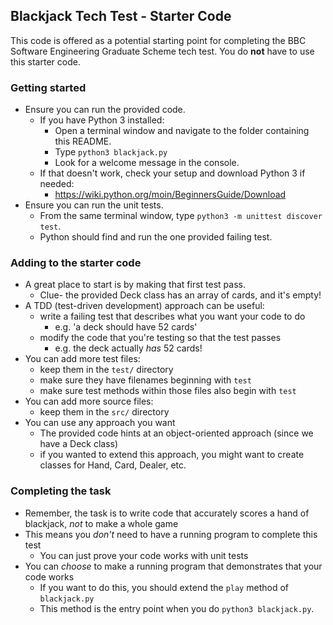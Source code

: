 ## Blackjack Tech Test - Starter Code

This code is offered as a potential starting point for completing the BBC Software Engineering Graduate Scheme tech test.
You do **not** have to use this starter code.


### Getting started

- Ensure you can run the provided code. 
    - If you have Python 3 installed:
        - Open a terminal window and navigate to the folder containing this README.
        - Type `python3 blackjack.py`
        - Look for a welcome message in the console.
    - If that doesn't work, check your setup and download Python 3 if needed:
        - https://wiki.python.org/moin/BeginnersGuide/Download
- Ensure you can run the unit tests.
    - From the same terminal window, type `python3 -m unittest discover test`.
    - Python should find and run the one provided failing test.
    

### Adding to the starter code

- A great place to start is by making that first test pass.
    - Clue- the provided Deck class has an array of cards, and it's empty!
- A TDD (test-driven development) approach can be useful:
    - write a failing test that describes what you want your code to do
        - e.g. 'a deck should have 52 cards'
    - modify the code that you're testing so that the test passes
        - e.g. the deck actually *has* 52 cards!
- You can add more test files:
    - keep them in the `test/` directory
    - make sure they have filenames beginning with `test`
    - make sure test methods within those files also begin with `test`
- You can add more source files:
    - keep them in the `src/` directory
- You can use any approach you want
    - The provided code hints at an object-oriented approach (since we have a Deck class)
    - if you wanted to extend this approach, you might want to create classes for Hand, Card, Dealer, etc.
    
### Completing the task

- Remember, the task is to write code that accurately scores a hand of blackjack, *not* to make a whole game
- This means you *don't* need to have a running program to complete this test
    - You can just prove your code works with unit tests
- You can *choose* to make a running program that demonstrates that your code works
    - If you want to do this, you should extend the `play` method of `blackjack.py`
    - This method is the entry point when you do `python3 blackjack.py`.
